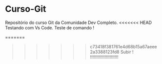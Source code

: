 # Curso-Git
Repositório do curso Git da Comunidade Dev Completo. 
<<<<<<< HEAD
Testando com Vs Code.
Teste de comando !

=======
>>>>>>> c73418f381761e4d68b15a67aeee2a3388123fd8
Subir !
!!!!!!!!!!!!!!!!!!!!!!!